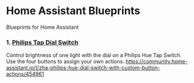 # Home Assistant Blueprints

Blueprints for Home Assistant

### 1. [Philips Tap Dial Switch](https://github.com/nnmalex/ha-blueprints/blob/main/philips_tap_dial_switch.yaml)
Control brightness of one light with the dial on a Philips Hue Tap Switch. Use the four buttons to assign your own actions.
https://community.home-assistant.io/t/zha-philips-hue-dial-switch-with-custom-button-actions/454961

